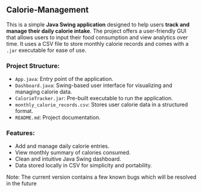 ## Calorie-Management

This is a simple **Java Swing application** designed to help users **track and manage their daily calorie intake**. The project offers a user-friendly GUI that allows users to input their food consumption and view analytics over time. It uses a CSV file to store monthly calorie records and comes with a `.jar` executable for ease of use.

### Project Structure:

* `App.java`: Entry point of the application.
* `Dashboard.java`: Swing-based user interface for visualizing and managing calorie data.
* `CalorieTracker.jar`: Pre-built executable to run the application.
* `monthly_calorie_records.csv`: Stores user calorie data in a structured format.
* `README.md`: Project documentation.

### Features:

* Add and manage daily calorie entries.
* View monthly summary of calories consumed.
* Clean and intuitive Java Swing dashboard.
* Data stored locally in CSV for simplicity and portability.

Note: The current version contains a few known bugs which will be resolved in the future

